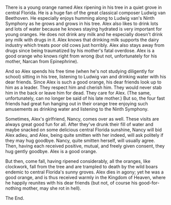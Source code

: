 <!---
--- !Metadata
slug: orange
title: A Clockwork Orange (Revised and Re-imagined for Younger Audiences)
description: All rights reserved
show_on_home_page: True
filename: ClockworkOrange
--->


There is a young orange named Alex ripening in his tree in a quiet grove in central Florida. He is a huge fan of the great classical composer Ludwig van Beethoven. He especially enjoys humming along to Ludwig van's Ninth Symphony as he grows and grows in his tree. Alex also likes to drink lots and lots of water because he knows staying hydrated is very important for young oranges. He does not drink any milk and he especially doesn't drink any milk with drugs in it. Alex knows that drinking milk supports the dairy industry which treats poor old cows just horribly. Alex also stays away from drugs since being traumatized by his mother's fatal overdose. Alex is a good orange who knows right from wrong (but not, unfortunately for his mother, Narcan from Epinephrine). 

And so Alex spends his free time (when he's not studying diligently for school) sitting in his tree, listening to Ludwig van and drinking water with his dear friends. Since Alex is such a good orange, his dear friends look up to him as a leader. They respect him and cherish him. They would never stab him in the back or leave him for dead. They care for Alex. (The same, unfortunately, can no longer be said of his late mother.) But so, the four fast friends had great fun hanging out in their orange tree enjoying such amusements as drinking water and listening to the Ninth Symphony. 

Sometimes, Alex's girlfriend, Nancy, comes over as well. These visits are always great good fun for all. After they've drunk their fill of water and maybe snacked on some delicious central Florida sunshine, Nancy will bid Alex adieu, and Alex, being quite smitten with her indeed, will ask politely if they may hug goodbye. Nancy, quite smitten herself, will usually agree. Then, having each received positive, mutual, and freely given consent, they hug gently goodbye. Alex is a good orange. 

But then, come fall, having ripened considerably, all the oranges, like clockwork, fall from the tree and are trampled to death by the wild boars endemic to central Florida's sunny groves. Alex dies in agony; yet he was a good orange, and is thus received warmly in the Kingdom of Heaven, where he happily reunites with his dear friends (but not, of course his good-for-nothing mother, may she rot in hell).

The End. 